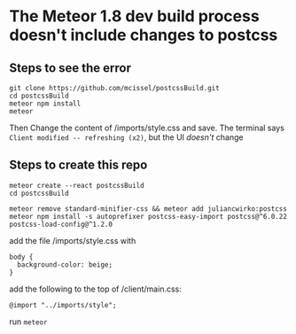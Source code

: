 # The Meteor 1.8 dev build process doesn't include changes to postcss

## Steps to see the error
```
git clone https://github.com/mcissel/postcssBuild.git
cd postcssBuild
meteor npm install
meteor
```

Then Change the content of /imports/style.css and save. The terminal says `Client modified -- refreshing (x2)`, but the UI _doesn't_ change

## Steps to create this repo
```
meteor create --react postcssBuild
cd postcssBuild

meteor remove standard-minifier-css && meteor add juliancwirko:postcss
meteor npm install -s autoprefixer postcss-easy-import postcss@^6.0.22 postcss-load-config@^1.2.0
```
add the file /imports/style.css with
```
body {
  background-color: beige;
}
```
add the following to the top of /client/main.css:
```
@import "../imports/style";
```
run `meteor`

